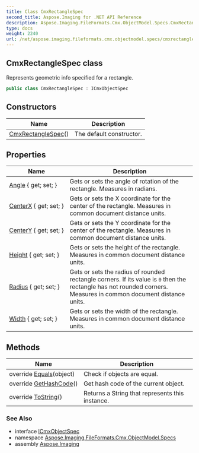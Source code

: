 ```yaml
---
title: Class CmxRectangleSpec
second_title: Aspose.Imaging for .NET API Reference
description: Aspose.Imaging.FileFormats.Cmx.ObjectModel.Specs.CmxRectangleSpec class. Represents geometric info specified for a rectangle
type: docs
weight: 2240
url: /net/aspose.imaging.fileformats.cmx.objectmodel.specs/cmxrectanglespec/
---
```

## CmxRectangleSpec class

Represents geometric info specified for a rectangle.

```csharp
public class CmxRectangleSpec : ICmxObjectSpec
```

## Constructors

| Name | Description |
| --- | --- |
| [CmxRectangleSpec](cmxrectanglespec/)() | The default constructor. |

## Properties

| Name | Description |
| --- | --- |
| [Angle](../../aspose.imaging.fileformats.cmx.objectmodel.specs/cmxrectanglespec/angle/) { get; set; } | Gets or sets the angle of rotation of the rectangle. Measures in radians. |
| [CenterX](../../aspose.imaging.fileformats.cmx.objectmodel.specs/cmxrectanglespec/centerx/) { get; set; } | Gets or sets the X coordinate for the center of the rectangle. Measures in common document distance units. |
| [CenterY](../../aspose.imaging.fileformats.cmx.objectmodel.specs/cmxrectanglespec/centery/) { get; set; } | Gets or sets the Y coordinate for the center of the rectangle. Measures in common document distance units. |
| [Height](../../aspose.imaging.fileformats.cmx.objectmodel.specs/cmxrectanglespec/height/) { get; set; } | Gets or sets the height of the rectangle. Measures in common document distance units. |
| [Radius](../../aspose.imaging.fileformats.cmx.objectmodel.specs/cmxrectanglespec/radius/) { get; set; } | Gets or sets the radius of rounded rectangle corners. If its value is `0` then the rectangle has not rounded corners. Measures in common document distance units. |
| [Width](../../aspose.imaging.fileformats.cmx.objectmodel.specs/cmxrectanglespec/width/) { get; set; } | Gets or sets the width of the rectangle. Measures in common document distance units. |

## Methods

| Name | Description |
| --- | --- |
| override [Equals](../../aspose.imaging.fileformats.cmx.objectmodel.specs/cmxrectanglespec/equals/)(object) | Check if objects are equal. |
| override [GetHashCode](../../aspose.imaging.fileformats.cmx.objectmodel.specs/cmxrectanglespec/gethashcode/)() | Get hash code of the current object. |
| override [ToString](../../aspose.imaging.fileformats.cmx.objectmodel.specs/cmxrectanglespec/tostring/)() | Returns a String that represents this instance. |

### See Also

* interface [ICmxObjectSpec](../icmxobjectspec/)
* namespace [Aspose.Imaging.FileFormats.Cmx.ObjectModel.Specs](../../aspose.imaging.fileformats.cmx.objectmodel.specs/)
* assembly [Aspose.Imaging](../../)


